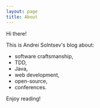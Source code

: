 ```yaml
---
layout: page
title: About
---
```


Hi there! 

This is Andrei Solntsev's blog about: 

* software craftsmanship,
* TDD, 
* Java,
* web development, 
* open-source,
* conferences.

Enjoy reading!